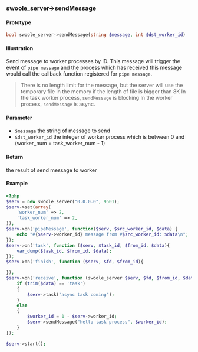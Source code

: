 ### swoole_server->sendMessage

#### Prototype

```php
bool swoole_server->sendMessage(string $message, int $dst_worker_id)
```

#### Illustration

Send message to worker processes by ID. This message will trigger the event of `pipe message` and the process which has received this message would call the callback function registered for `pipe message`.

> There is no length limit for the message, but the server will use the temporary file in the memory if the length of file is bigger than 8K
> In the task worker process, `sendMessage` is blocking
> In the worker process, `sendMessage` is async.

#### Parameter

* `$message`	the string of message to send
* `$dst_worker_id` the integer of worker process which is between 0 and (worker_num + task_worker_num - 1)

#### Return

the result of send message to worker

#### Example

``` php
<?php
$serv = new swoole_server("0.0.0.0", 9501);
$serv->set(array(
    'worker_num' => 2,
    'task_worker_num' => 2,
));
$serv->on('pipeMessage', function($serv, $src_worker_id, $data) {
    echo "#{$serv->worker_id} message from #$src_worker_id: $data\n";
});
$serv->on('task', function ($serv, $task_id, $from_id, $data){
    var_dump($task_id, $from_id, $data);
});
$serv->on('finish', function ($serv, $fd, $from_id){

});
$serv->on('receive', function (swoole_server $serv, $fd, $from_id, $data) {
    if (trim($data) == 'task')
    {
        $serv->task("async task coming");
    }
    else
    {
        $worker_id = 1 - $serv->worker_id;
        $serv->sendMessage("hello task process", $worker_id);
    }
});

$serv->start();
```
